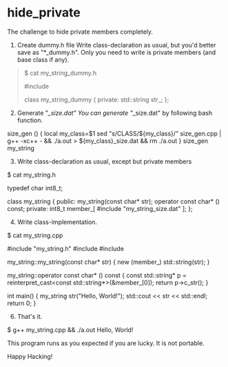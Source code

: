 # hide_private
The challenge to hide private members completely.

1. Create dummy.h file
Write class-declaration as usual, but you'd better save as "*_dummy.h".
Only you need to write is private members (and base class if any).

> $ cat my_string_dummy.h
> 
> #include <string>
> 
> class my_string_dummy
> {
> private:
> 	std::string str_;
> };

2. Generate "*_size.dat"
You can generate "*_size.dat" by following bash function.

size_gen () {
	local my_class=$1
	sed "s/CLASS/${my_class}/" size_gen.cpp	|
	g++ -xc++ - && ./a.out > ${my_class}_size.dat && rm ./a.out
}
size_gen my_string

3. Write class-declaration as usual, except but private members

$ cat my_string.h

typedef char int8_t;

class my_string
{
public:
	my_string(const char* str);
	operator const char* () const;
private:
	int8_t member_[
#include "my_string_size.dat"
];
};

4. Write class-implementation.

$ cat my_string.cpp

#include "my_string.h"
#include <string>
#include <iostream>

my_string::my_string(const char* str)
{
	new (member_) std::string(str);
}

my_string::operator const char* () const
{
	const std::string* p =
		reinterpret_cast<const std::string*>(&member_[0]);
	return p->c_str();
}

int main()
{
	my_string str("Hello, World!");
	std::cout << str << std::endl;
	return 0;
}

6. That's it.

$ g++ my_string.cpp && ./a.out
Hello, World!

This program runs as you expected if you are lucky.
It is not portable.

Happy Hacking!

